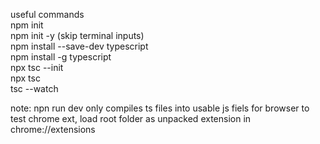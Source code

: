 useful commands <br>
npm init <br>
npm init -y (skip terminal inputs) <br>
npm install --save-dev typescript <br>
npm install -g typescript <br>
npx tsc --init <br>
npx tsc <br>
tsc --watch <br>

note: npn run dev only compiles ts files into usable js fiels for browser
to test chrome ext, load root folder as unpacked extension in chrome://extensions
